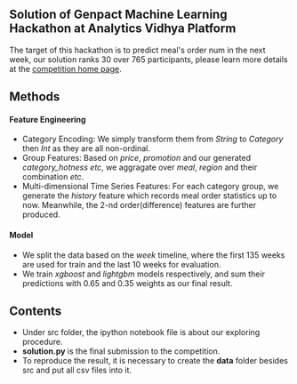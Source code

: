 ## Solution of Genpact Machine Learning Hackathon at Analytics Vidhya Platform

The target of this hackathon is to predict meal's order num in the next week, our solution ranks 30 over 765 participants, please learn more details at the [competition home page](https://datahack.analyticsvidhya.com/contest/genpact-machine-learning-hackathon/). 

## Methods

#### Feature Engineering

* Category Encoding: We simply transform them from *String* to *Category* then *Int* as they are all non-ordinal.
* Group Features: Based on *price*, *promotion* and our generated *category_hotness* *etc*, we aggragate over *meal*, *region* and their combination *etc*.
* Multi-dimensional Time Series Features: For each category group, we generate the *history* feature which records meal order statistics up to now.
Meanwhile, the 2-nd order(difference) features are further produced.

#### Model

* We split the data based on the *week* timeline, where the first 135 weeks are used for train and the last 10 weeks for evaluation.
* We train *xgboost* and *lightgbm* models respectively, and sum their predictions with 0.65 and 0.35 weights as our final result.

## Contents

* Under src folder, the ipython notebook file is about our exploring procedure.
* **solution.py** is the final submission to the competition.
* To reproduce the result, it is necessary to create the **data** folder besides src and put all csv files into it.